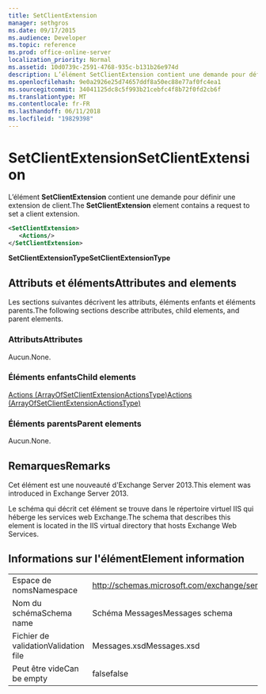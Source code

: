 ```yaml
---
title: SetClientExtension
manager: sethgros
ms.date: 09/17/2015
ms.audience: Developer
ms.topic: reference
ms.prod: office-online-server
localization_priority: Normal
ms.assetid: 10d0739c-2591-4768-935c-b131b26e974d
description: L’élément SetClientExtension contient une demande pour définir une extension de client.
ms.openlocfilehash: 9e0a2926e25d74657ddf8a50ec88e77af0fc4ea1
ms.sourcegitcommit: 34041125dc8c5f993b21cebfc4f8b72f0fd2cb6f
ms.translationtype: MT
ms.contentlocale: fr-FR
ms.lasthandoff: 06/11/2018
ms.locfileid: "19829398"
---
```

# <a name="setclientextension"></a><span data-ttu-id="2977b-103">SetClientExtension</span><span class="sxs-lookup"><span data-stu-id="2977b-103">SetClientExtension</span></span>

<span data-ttu-id="2977b-104">L’élément **SetClientExtension** contient une demande pour définir une extension de client.</span><span class="sxs-lookup"><span data-stu-id="2977b-104">The **SetClientExtension** element contains a request to set a client extension.</span></span> 
  
```XML
<SetClientExtension>
   <Actions/>
</SetClientExtension>
```

 <span data-ttu-id="2977b-105">**SetClientExtensionType**</span><span class="sxs-lookup"><span data-stu-id="2977b-105">**SetClientExtensionType**</span></span>
## <a name="attributes-and-elements"></a><span data-ttu-id="2977b-106">Attributs et éléments</span><span class="sxs-lookup"><span data-stu-id="2977b-106">Attributes and elements</span></span>

<span data-ttu-id="2977b-107">Les sections suivantes décrivent les attributs, éléments enfants et éléments parents.</span><span class="sxs-lookup"><span data-stu-id="2977b-107">The following sections describe attributes, child elements, and parent elements.</span></span>
  
### <a name="attributes"></a><span data-ttu-id="2977b-108">Attributs</span><span class="sxs-lookup"><span data-stu-id="2977b-108">Attributes</span></span>

<span data-ttu-id="2977b-109">Aucun.</span><span class="sxs-lookup"><span data-stu-id="2977b-109">None.</span></span>
  
### <a name="child-elements"></a><span data-ttu-id="2977b-110">Éléments enfants</span><span class="sxs-lookup"><span data-stu-id="2977b-110">Child elements</span></span>

[<span data-ttu-id="2977b-111">Actions (ArrayOfSetClientExtensionActionsType)</span><span class="sxs-lookup"><span data-stu-id="2977b-111">Actions (ArrayOfSetClientExtensionActionsType)</span></span>](actions-arrayofsetclientextensionactionstype.md)
  
### <a name="parent-elements"></a><span data-ttu-id="2977b-112">Éléments parents</span><span class="sxs-lookup"><span data-stu-id="2977b-112">Parent elements</span></span>

<span data-ttu-id="2977b-113">Aucun.</span><span class="sxs-lookup"><span data-stu-id="2977b-113">None.</span></span>
  
## <a name="remarks"></a><span data-ttu-id="2977b-114">Remarques</span><span class="sxs-lookup"><span data-stu-id="2977b-114">Remarks</span></span>

<span data-ttu-id="2977b-115">Cet élément est une nouveauté d'Exchange Server 2013.</span><span class="sxs-lookup"><span data-stu-id="2977b-115">This element was introduced in Exchange Server 2013.</span></span>
  
<span data-ttu-id="2977b-116">Le schéma qui décrit cet élément se trouve dans le répertoire virtuel IIS qui héberge les services web Exchange.</span><span class="sxs-lookup"><span data-stu-id="2977b-116">The schema that describes this element is located in the IIS virtual directory that hosts Exchange Web Services.</span></span>
  
## <a name="element-information"></a><span data-ttu-id="2977b-117">Informations sur l'élément</span><span class="sxs-lookup"><span data-stu-id="2977b-117">Element information</span></span>

|||
|:-----|:-----|
|<span data-ttu-id="2977b-118">Espace de noms</span><span class="sxs-lookup"><span data-stu-id="2977b-118">Namespace</span></span>  <br/> |http://schemas.microsoft.com/exchange/services/2006/messages  <br/> |
|<span data-ttu-id="2977b-119">Nom du schéma</span><span class="sxs-lookup"><span data-stu-id="2977b-119">Schema name</span></span>  <br/> |<span data-ttu-id="2977b-120">Schéma Messages</span><span class="sxs-lookup"><span data-stu-id="2977b-120">Messages schema</span></span>  <br/> |
|<span data-ttu-id="2977b-121">Fichier de validation</span><span class="sxs-lookup"><span data-stu-id="2977b-121">Validation file</span></span>  <br/> |<span data-ttu-id="2977b-122">Messages.xsd</span><span class="sxs-lookup"><span data-stu-id="2977b-122">Messages.xsd</span></span>  <br/> |
|<span data-ttu-id="2977b-123">Peut être vide</span><span class="sxs-lookup"><span data-stu-id="2977b-123">Can be empty</span></span>  <br/> |<span data-ttu-id="2977b-124">false</span><span class="sxs-lookup"><span data-stu-id="2977b-124">false</span></span>  <br/> |
   

